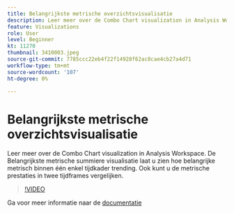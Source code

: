 ```yaml
---
title: Belangrijkste metrische overzichtsvisualisatie
description: Leer meer over de Combo Chart visualization in Analysis Workspace. De Belangrijkste metrische summiere visualisatie laat u zien hoe belangrijke metrisch binnen één enkel tijdkader trending. Ook kunt u de metrische prestaties in twee tijdframes vergelijken. (Moet tussen 60 en 160 tekens lang zijn, maar is 244 tekens)
feature: Visualizations
role: User
level: Beginner
kt: 11270
thumbnail: 3410003.jpeg
source-git-commit: 7785ccc22eb4f22f14928f62ac8cae4cb27a4d71
workflow-type: tm+mt
source-wordcount: '107'
ht-degree: 0%

---
```



# Belangrijkste metrische overzichtsvisualisatie

Leer meer over de Combo Chart visualization in Analysis Workspace. De Belangrijkste metrische summiere visualisatie laat u zien hoe belangrijke metrisch binnen één enkel tijdkader trending. Ook kunt u de metrische prestaties in twee tijdframes vergelijken.

>[!VIDEO](https://video.tv.adobe.com/v/3410003/?quality=12&learn=on)

Ga voor meer informatie naar de [documentatie](https://experienceleague.adobe.com/docs/analytics/analyze/analysis-workspace/visualizations/key-metric.html?lang=en)
